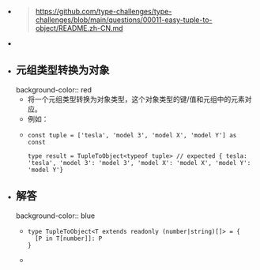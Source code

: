 - > https://github.com/type-challenges/type-challenges/blob/main/questions/00011-easy-tuple-to-object/README.zh-CN.md
-
- ## 元组类型转换为对象
  background-color:: red
	- 将一个元组类型转换为对象类型，这个对象类型的键/值和元组中的元素对应。
	- 例如：
	- ```
	  const tuple = ['tesla', 'model 3', 'model X', 'model Y'] as const
	  
	  type result = TupleToObject<typeof tuple> // expected { tesla: 'tesla', 'model 3': 'model 3', 'model X': 'model X', 'model Y': 'model Y'}
	  ```
- ## 解答
  background-color:: blue
	- ```
	  type TupleToObject<T extends readonly (number|string)[]> = {
	    [P in T[number]]: P
	  }
	  ```
	-